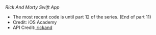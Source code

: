 *Rick And Morty Swift App*

- The most recent code is until part 12 of the series. (End of part 11)
- Credit: iOS Academy
- API Credit:[ rickand](https://rickandmortyapi.com)
